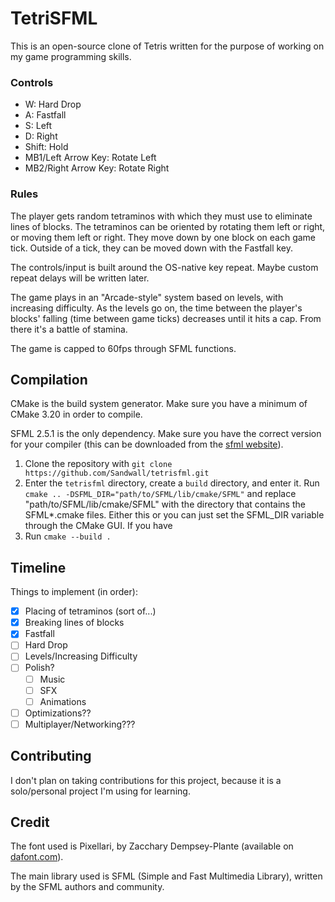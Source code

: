 # TetriSFML
This is an open-source clone of Tetris written for the purpose of working on my game programming skills.

### Controls

- W: Hard Drop
- A: Fastfall
- S: Left
- D: Right
- Shift: Hold
- MB1/Left Arrow Key: Rotate Left
- MB2/Right Arrow Key: Rotate Right

### Rules
The player gets random tetraminos with which they must use to eliminate lines of blocks. The tetraminos can be oriented by rotating them left or right, or moving them left or right. They move down by one block on each game tick. Outside of a tick, they can be moved down with the Fastfall key.

The controls/input is built around the OS-native key repeat. Maybe custom repeat delays will be written later.

The game plays in an "Arcade-style" system based on levels, with increasing difficulty. As the levels go on, the time between the player's blocks' falling (time between game ticks) decreases until it hits a cap. From there it's a battle of stamina.

The game is capped to 60fps through SFML functions.

## Compilation
CMake is the build system generator. Make sure you have a minimum of CMake 3.20 in order to compile.

SFML 2.5.1 is the only dependency. Make sure you have the correct version for your compiler (this can be downloaded from the [sfml website](https://www.sfml-dev.org/download/sfml/2.5.1/)).

1. Clone the repository with ``git clone https://github.com/Sandwall/tetrisfml.git``
2. Enter the ``tetrisfml`` directory, create a ``build`` directory, and enter it. Run ``cmake .. -DSFML_DIR="path/to/SFML/lib/cmake/SFML"`` and replace "path/to/SFML/lib/cmake/SFML" with the directory that contains the SFML*.cmake files. Either this or you can just set the SFML_DIR variable through the CMake GUI. If you have 
3. Run ``cmake --build .``

## Timeline
Things to implement (in order):
- [x] Placing of tetraminos (sort of...)
- [x] Breaking lines of blocks
- [x] Fastfall
- [ ] Hard Drop
- [ ] Levels/Increasing Difficulty
- [ ] Polish?
    - [ ] Music
    - [ ] SFX
    - [ ] Animations
- [ ] Optimizations??
- [ ] Multiplayer/Networking???

## Contributing
I don't plan on taking contributions for this project, because it is a solo/personal project I'm using for learning.

## Credit
The font used is Pixellari, by Zacchary Dempsey-Plante (available on [dafont.com](https://www.dafont.com/pixellari.font)).

The main library used is SFML (Simple and Fast Multimedia Library), written by the SFML authors and community.